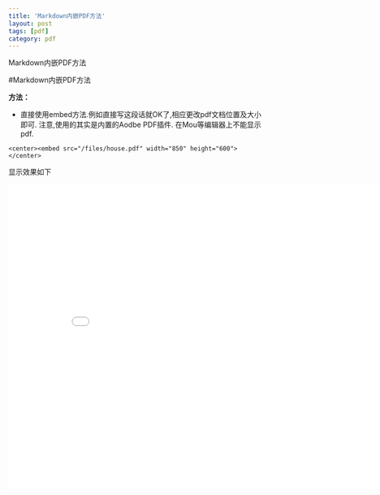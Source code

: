```yaml
---
title: 'Markdown内嵌PDF方法'
layout: post
tags: [pdf]
category: pdf
---
```

Markdown内嵌PDF方法

<!--more-->

#Markdown内嵌PDF方法

**方法：**
* 直接使用embed方法.例如直接写这段话就OK了,相应更改pdf文档位置及大小即可. 注意,使用的其实是内置的Aodbe PDF插件. 在Mou等编辑器上不能显示pdf.

```
<center><embed src="/files/house.pdf" width="850" height="600"></center>
```
显示效果如下

<center><embed src="/files/house.pdf" width="850" height="600"></center>


